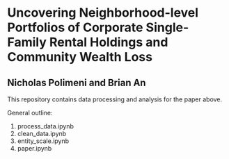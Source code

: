 # Uncovering Neighborhood-level Portfolios of Corporate Single-Family Rental Holdings and Community Wealth Loss
## Nicholas Polimeni and Brian An

This repository contains data processing and analysis for the paper above.

General outline:
1. process_data.ipynb
2. clean_data.ipynb
3. entity_scale.ipynb
4. paper.ipynb
